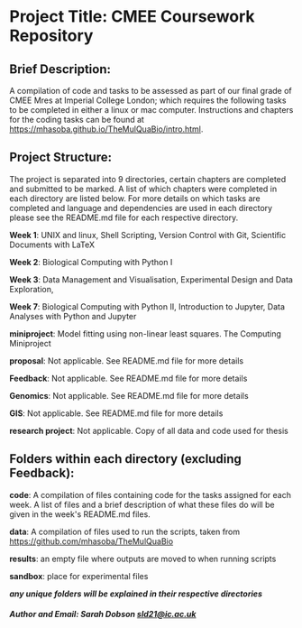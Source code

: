 # Project Title: CMEE Coursework Repository 

## Brief Description: 
A compilation of code and tasks to be assessed as part of our final grade of CMEE Mres at Imperial College London; which requires the following tasks to be completed in either a linux or mac computer. Instructions and chapters for the coding tasks can be found at  https://mhasoba.github.io/TheMulQuaBio/intro.html. 


## Project Structure:

The project is separated into 9 directories, certain chapters are completed and submitted to be marked. A list of which chapters were completed in each directory are listed below. For more details on which tasks are completed and language and dependencies are used in each directory please see the README.md file for each respective directory.  


**Week 1**: UNIX and linux, Shell Scripting, Version Control with Git, Scientific Documents with LaTeX

**Week 2**: Biological Computing with Python I 
     
**Week 3**: Data Management and Visualisation, Experimental Design and Data Exploration, 
     
**Week 7**: Biological Computing with Python II, Introduction to Jupyter, Data Analyses with Python and Jupyter

**miniproject**: Model fitting using non-linear least squares. The Computing Miniproject
     
**proposal**: Not applicable. See README.md file for more details

**Feedback**: Not applicable. See README.md file for more details

**Genomics**: Not applicable. See README.md file for more details

**GIS**: Not applicable. See README.md file for more details

**research project**: Not applicable. Copy of all data and code used for thesis



## Folders within each directory (excluding Feedback):


**code**: A compilation of files containing code for the tasks assigned for each week. A list of files and a brief description of what these files do will be given in the week's README.md files.

**data**: A compilation of files used to run the scripts, taken from https://github.com/mhasoba/TheMulQuaBio

**results**: an empty file where outputs are moved to when running scripts
    
**sandbox**: place for experimental files

***any unique folders will be explained in their respective directories***


##### **Author and Email**: Sarah Dobson  sld21@ic.ac.uk
